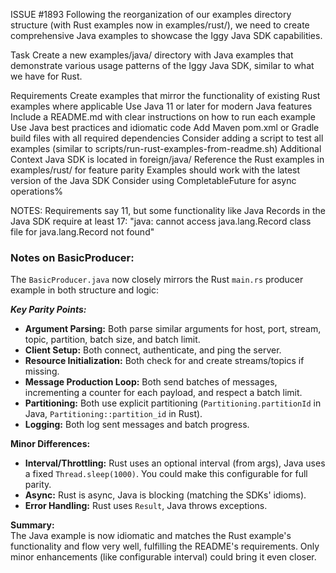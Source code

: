 ISSUE #1893
Following the reorganization of our examples directory structure (with Rust examples now in examples/rust/), we need to create comprehensive Java examples to showcase the Iggy Java SDK capabilities.


Task
Create a new examples/java/ directory with Java examples that demonstrate various usage patterns of the Iggy Java SDK, similar to what we have for Rust.

Requirements
Create examples that mirror the functionality of existing Rust examples where applicable
Use Java 11 or later for modern Java features
Include a README.md with clear instructions on how to run each example
Use Java best practices and idiomatic code
Add Maven pom.xml or Gradle build files with all required dependencies
Consider adding a script to test all examples (similar to scripts/run-rust-examples-from-readme.sh)
Additional Context
Java SDK is located in foreign/java/
Reference the Rust examples in examples/rust/ for feature parity
Examples should work with the latest version of the Java SDK
Consider using CompletableFuture for async operations%


NOTES: Requirements say 11, but some functionality like Java Records in the Java SDK require at least 17:
"java: cannot access java.lang.Record
class file for java.lang.Record not found"

### Notes on BasicProducer:

The `BasicProducer.java` now closely mirrors the Rust `main.rs` producer example in both structure and logic:

***Key Parity Points:***
- **Argument Parsing:** Both parse similar arguments for host, port, stream, topic, partition, batch size, and batch limit.
- **Client Setup:** Both connect, authenticate, and ping the server.
- **Resource Initialization:** Both check for and create streams/topics if missing.
- **Message Production Loop:** Both send batches of messages, incrementing a counter for each payload, and respect a batch limit.
- **Partitioning:** Both use explicit partitioning (`Partitioning.partitionId` in Java, `Partitioning::partition_id` in Rust).
- **Logging:** Both log sent messages and batch progress.

**Minor Differences:**
- **Interval/Throttling:** Rust uses an optional interval (from args), Java uses a fixed `Thread.sleep(1000)`. You could make this configurable for full parity.
- **Async:** Rust is async, Java is blocking (matching the SDKs' idioms).
- **Error Handling:** Rust uses `Result`, Java throws exceptions.

**Summary:**  
The Java example is now idiomatic and matches the Rust example's functionality and flow very well, fulfilling the README's requirements. Only minor enhancements (like configurable interval) could bring it even closer.
